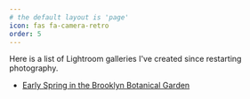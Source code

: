 ```yaml
---
# the default layout is 'page'
icon: fas fa-camera-retro
order: 5
---
```


Here is a list of Lightroom galleries I've created since restarting photography.

* [Early Spring in the Brooklyn Botanical Garden](/assets/galleries/bbg-2025-03-23)
